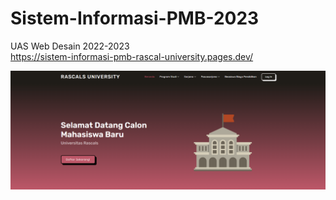 # Sistem-Informasi-PMB-2023
UAS Web Desain 2022-2023
<br />
https://sistem-informasi-pmb-rascal-university.pages.dev/
<br />

<img src="https://raw.githubusercontent.com/ziyadoodle/Sistem-Informasi-PMB-2023/main/assets/Screenshot%202023-10-23%20115023.png" alt="atz-screenshot-banner" width="1000" />
